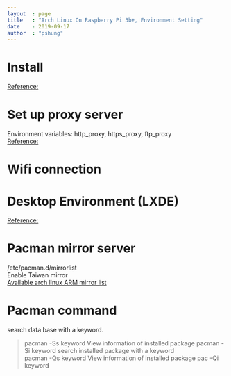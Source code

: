 ```yaml
---
layout  : page
title   : "Arch Linux On Raspberry Pi 3b+, Environment Setting"
date    : 2019-09-17
author  : "pshung"
---
```


# Install
[Reference:](https://archlinuxarm.org/platforms/armv8/broadcom/raspberry-pi-3)

# Set up proxy server
Environment variables: http_proxy, https_proxy, ftp_proxy  
[Reference:](https://wiki.archlinux.org/index.php/proxy_settings)

# Wifi connection


# Desktop Environment (LXDE)
[Reference:](https://wiki.archlinux.org/index.php/LXDE)

# Pacman mirror server
/etc/pacman.d/mirrorlist  
Enable Taiwan mirror  
[Available arch linux ARM mirror list](https://archlinuxarm.org/about/mirrors)  


# Pacman command
search data base with a keyword.  
> pacman -Ss keyword
View information of installed package
> pacman -Si keyword
search installed package with a keyword  
> pacman -Qs keyword
View information of installed package
> pac -Qi keyword